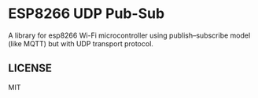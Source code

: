 # ESP8266 UDP Pub-Sub
A library for esp8266 Wi-Fi microcontroller using publish–subscribe model (like MQTT) but with UDP transport protocol.
## LICENSE
MIT